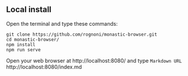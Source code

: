 ## Local install

Open the terminal and type these commands:

```
git clone https://github.com/rognoni/monastic-browser.git
cd monastic-browser/
npm install
npm run serve
```

Open your web browser at http://localhost:8080/
and type `Markdown URL` http://localhost:8080/index.md